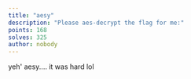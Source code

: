 ```yaml
---
title: "aesy"
description: "Please aes-decrypt the flag for me:"
points: 168
solves: 325
author: nobody
---
```


yeh' aesy.... it was hard lol
